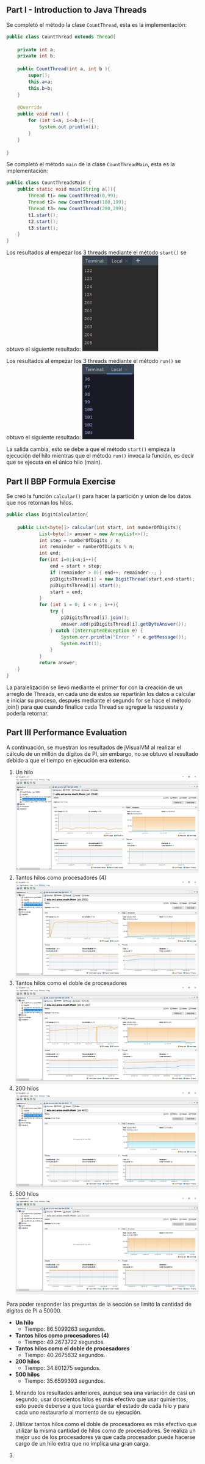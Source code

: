 ## Part I - Introduction to Java Threads

Se completó el método la clase `CountThread`, esta es la implementación:

```java
public class CountThread extends Thread{

    private int a;
    private int b;

    public CountThread(int a, int b ){
        super();
        this.a=a;
        this.b=b;
    }

    @Override
    public void run() {
        for (int i=a; i<=b;i++){
            System.out.println(i);
        }
    }

}
```

Se completó el método `main` de la clase `CountThreadMain`, esta es la implementación:

```java
public class CountThreadsMain {
    public static void main(String a[]){
        Thread t1= new CountThread(0,99);
        Thread t2= new CountThread(100,199);
        Thread t3= new CountThread(200,299);
        t1.start();
        t2.start();
        t3.start();
    }
}
```

Los resultados al empezar los 3 threads mediante el método `start()` se obtuvo el siguiente resultado:
![](img/start_count.PNG)

Los resultados al empezar los 3 threads mediante el método `run()` se obtuvo el siguiente resultado:
![](img/met_run.JPG)

La salida cambia, esto se debe a que el método `start()` empieza la ejecución del hilo mientras que el método `run()` invoca la función, es decir que se ejecuta en el único hilo (main).

## Part II BBP Formula Exercise

Se creó la función `calcular()` para hacer la partición y union de los datos que nos retornan los hilos.

```java
public class DigitCalculation{
   
    public List<byte[]> calcular(int start, int numberOfDigits){
            List<byte[]> answer = new ArrayList<>();
            int step = numberOfDigits / n;
            int remainder = numberOfDigits % n;
            int end;
            for(int i=0;i<n;i++){
                end = start + step;
                if (remainder > 0){ end++; remainder--; }
                piDigitsThread[i] = new DigitThread(start,end-start);
                piDigitsThread[i].start();
                start = end;
            }
            for (int i = 0; i < n ; i++){
                try {
                    piDigitsThread[i].join();
                    answer.add(piDigitsThread[i].getByteAnswer());
                } catch (InterruptedException e) {
                    System.err.println("Error " + e.getMessage());
                    System.exit(1);
                }
            }
            return answer;
    }
}
```

La paralelización se llevó mediante el primer for con la creación de un arreglo de Threads, en cada uno de estos se repartirán los datos a calcular e iniciar su proceso, después mediante el segundo for se hace el método join() para que cuando finalice cada Thread se agregue la respuesta y poderla retornar.
## Part III Performance Evaluation
A continuación, se muestran los resultados de jVisualVM al realizar el cálculo de un millón de dígitos de PI, sin embargo, no se obtuvo el resultado debido a que el tiempo en ejecución era extenso.

1. Un hilo
   ![](img/unHilo.png)
2. Tantos hilos como procesadores (4)
   ![](img/hilosProcesadores.png)
3. Tantos hilos como el doble de procesadores
   ![](img/hilosDoblePro.png)
4. 200 hilos
   ![](img/200h.png)
5. 500 hilos
   ![](img/500h.png)

Para poder responder las preguntas de la sección se limitó la cantidad de dígitos de PI a 50000.
+ **Un hilo**
     + Tiempo: 86.5099263 segundos. 
+ **Tantos hilos como procesadores (4)**
    + Tiempo: 49.2673722 segundos. 
+ **Tantos hilos como el doble de procesadores**
    + Tiempo: 40.2675832 segundos.
+ **200 hilos**
    + Tiempo: 34.801275 segundos.
+ **500 hilos**
    + Tiempo: 35.6599393 segundos.
    
1) Mirando los resultados anteriores, aunque sea una variación de casi un segundo, 
usar doscientos hilos es más efectivo que usar quinientos, esto puede deberse a 
que toca guardar el estado de cada hilo y para cada uno restaurarlo al momento de
su ejecución.

2) Utilizar tantos hilos como el doble de procesadores es más efectivo que 
utilizar la misma cantidad de hilos como de procesadores. Se realiza un mejor
 uso de los procesadores ya que cada procesador puede hacerse cargo de un hilo 
 extra que no implica una gran carga.
 
 3) 